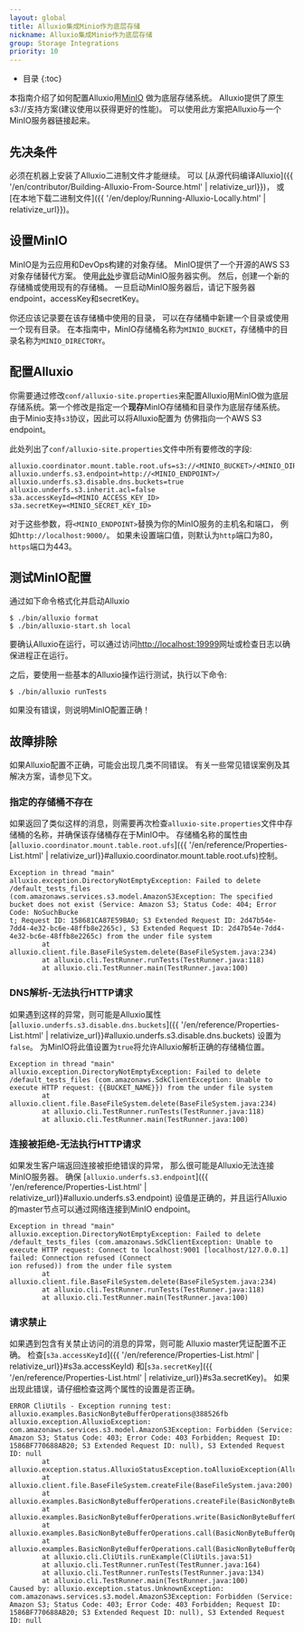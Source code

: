 ```yaml
---
layout: global
title: Alluxio集成Minio作为底层存储
nickname: Alluxio集成Minio作为底层存储
group: Storage Integrations
priority: 10
---
```


* 目录
{:toc}

本指南介绍了如何配置Alluxio用[MinIO](https://min.io/)
做为底层存储系统。
Alluxio提供了原生s3://支持方案(建议使用以获得更好的性能)。
可以使用此方案把Alluxio与一个MinIO服务器链接起来。

## 先决条件

必须在机器上安装了Alluxio二进制文件才能继续。
可以
[从源代码编译Alluxio]({{ '/en/contributor/Building-Alluxio-From-Source.html' | relativize_url}})，
或[在本地下载二进制文件]({{ '/en/deploy/Running-Alluxio-Locally.html' | relativize_url}})。

## 设置MinIO

MinIO是为云应用和DevOps构建的对象存储。 MinIO提供了一个开源的AWS S3对象存储替代方案。
使用[此处](http://docs.min.io/docs/minio-quickstart-guide)步骤启动MinIO服务器实例。
然后，创建一个新的存储桶或使用现有的存储桶。
一旦启动MinIO服务器后，请记下服务器endpoint，accessKey和secretKey。

你还应该记录要在该存储桶中使用的目录，
可以在存储桶中新建一个目录或使用一个现有目录。
在本指南中，MinIO存储桶名称为`MINIO_BUCKET`，存储桶中的目录名称为`MINIO_DIRECTORY`。

## 配置Alluxio

你需要通过修改`conf/alluxio-site.properties`来配置Alluxio用MinIO做为底层存储系统。第一个修改是指定一个**现存**MinIO存储桶和目录作为底层存储系统。
由于Minio支持`s3`协议，因此可以将Alluxio配置为
仿佛指向一个AWS S3 endpoint。

此处列出了`conf/alluxio-site.properties`文件中所有要修改的字段:

```properties
alluxio.coordinator.mount.table.root.ufs=s3://<MINIO_BUCKET>/<MINIO_DIRECTORY>
alluxio.underfs.s3.endpoint=http://<MINIO_ENDPOINT>/
alluxio.underfs.s3.disable.dns.buckets=true
alluxio.underfs.s3.inherit.acl=false
s3a.accessKeyId=<MINIO_ACCESS_KEY_ID>
s3a.secretKey=<MINIO_SECRET_KEY_ID>
```

对于这些参数，将`<MINIO_ENDPOINT>`替换为你的MinIO服务的主机名和端口，
例如`http://localhost:9000/`。
如果未设置端口值，则默认为`http`端口为80，`https`端口为443。

## 测试MinIO配置

通过如下命令格式化并启动Alluxio

```console
$ ./bin/alluxio format
$ ./bin/alluxio-start.sh local
```

要确认Alluxio在运行，可以通过访问[http://localhost:19999](http://localhost:19999)网址或检查日志以确保进程正在运行。

之后，要使用一些基本的Alluxio操作运行测试，执行以下命令:

```console
$ ./bin/alluxio runTests
```
如果没有错误，则说明MinIO配置正确！

## 故障排除

如果Alluxio配置不正确，可能会出现几类不同错误。
有关一些常见错误案例及其解决方案，请参见下文。

### 指定的存储桶不存在

如果返回了类似这样的消息，则需要再次检查`alluxio-site.properties`文件中存储桶的名称，并确保该存储桶存在于MinIO中。
存储桶名称的属性由[`alluxio.coordinator.mount.table.root.ufs`]({{ '/en/reference/Properties-List.html' | relativize_url}}#alluxio.coordinator.mount.table.root.ufs)控制。 

```
Exception in thread "main" alluxio.exception.DirectoryNotEmptyException: Failed to delete /default_tests_files (com.amazonaws.services.s3.model.AmazonS3Exception: The specified bucket does not exist (Service: Amazon S3; Status Code: 404; Error Code: NoSuchBucke
t; Request ID: 158681CA87E59BA0; S3 Extended Request ID: 2d47b54e-7dd4-4e32-bc6e-48ffb8e2265c), S3 Extended Request ID: 2d47b54e-7dd4-4e32-bc6e-48ffb8e2265c) from the under file system
        at alluxio.client.file.BaseFileSystem.delete(BaseFileSystem.java:234)
        at alluxio.cli.TestRunner.runTests(TestRunner.java:118)
        at alluxio.cli.TestRunner.main(TestRunner.java:100)
```

### DNS解析-无法执行HTTP请求

如果遇到这样的异常，则可能是Alluxio属性
[`alluxio.underfs.s3.disable.dns.buckets`]({{ '/en/reference/Properties-List.html' | relativize_url}}#alluxio.underfs.s3.disable.dns.buckets)
设置为`false`。
为MinIO将此值设置为`true`将允许Alluxio解析正确的存储桶位置。

```
Exception in thread "main" alluxio.exception.DirectoryNotEmptyException: Failed to delete /default_tests_files (com.amazonaws.SdkClientException: Unable to execute HTTP request: {{BUCKET_NAME}}) from the under file system
        at alluxio.client.file.BaseFileSystem.delete(BaseFileSystem.java:234)
        at alluxio.cli.TestRunner.runTests(TestRunner.java:118)
        at alluxio.cli.TestRunner.main(TestRunner.java:100)
```
### 连接被拒绝-无法执行HTTP请求

如果发生客户端返回连接被拒绝错误的异常，
那么很可能是Alluxio无法连接MinIO服务器。
确保
[`alluxio.underfs.s3.endpoint`]({{ '/en/reference/Properties-List.html' | relativize_url}}#alluxio.underfs.s3.endpoint)
设值是正确的，并且运行Alluxio的master节点可以通过网络连接到MinIO endpoint。

```
Exception in thread "main" alluxio.exception.DirectoryNotEmptyException: Failed to delete /default_tests_files (com.amazonaws.SdkClientException: Unable to execute HTTP request: Connect to localhost:9001 [localhost/127.0.0.1] failed: Connection refused (Connect
ion refused)) from the under file system
        at alluxio.client.file.BaseFileSystem.delete(BaseFileSystem.java:234)
        at alluxio.cli.TestRunner.runTests(TestRunner.java:118)
        at alluxio.cli.TestRunner.main(TestRunner.java:100)
```

### 请求禁止

如果遇到包含有关禁止访问的消息的异常，则可能
Alluxio master凭证配置不正确。
检查[`s3a.accessKeyId`]({{ '/en/reference/Properties-List.html' | relativize_url}}#s3a.accessKeyId)
和[`s3a.secretKey`]({{ '/en/reference/Properties-List.html' | relativize_url}}#s3a.secretKey)。
如果出现此错误，请仔细检查这两个属性的设置是否正确。

```
ERROR CliUtils - Exception running test: alluxio.examples.BasicNonByteBufferOperations@388526fb
alluxio.exception.AlluxioException: com.amazonaws.services.s3.model.AmazonS3Exception: Forbidden (Service: Amazon S3; Status Code: 403; Error Code: 403 Forbidden; Request ID: 1586BF770688AB20; S3 Extended Request ID: null), S3 Extended Request ID: null
        at alluxio.exception.status.AlluxioStatusException.toAlluxioException(AlluxioStatusException.java:111)
        at alluxio.client.file.BaseFileSystem.createFile(BaseFileSystem.java:200)
        at alluxio.examples.BasicNonByteBufferOperations.createFile(BasicNonByteBufferOperations.java:102)
        at alluxio.examples.BasicNonByteBufferOperations.write(BasicNonByteBufferOperations.java:85)
        at alluxio.examples.BasicNonByteBufferOperations.call(BasicNonByteBufferOperations.java:80)
        at alluxio.examples.BasicNonByteBufferOperations.call(BasicNonByteBufferOperations.java:49)
        at alluxio.cli.CliUtils.runExample(CliUtils.java:51)
        at alluxio.cli.TestRunner.runTest(TestRunner.java:164)
        at alluxio.cli.TestRunner.runTests(TestRunner.java:134)
        at alluxio.cli.TestRunner.main(TestRunner.java:100)
Caused by: alluxio.exception.status.UnknownException: com.amazonaws.services.s3.model.AmazonS3Exception: Forbidden (Service: Amazon S3; Status Code: 403; Error Code: 403 Forbidden; Request ID: 1586BF770688AB20; S3 Extended Request ID: null), S3 Extended Request ID: null
```
